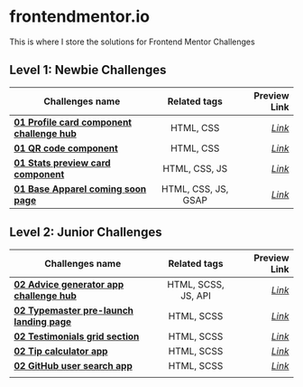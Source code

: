 # frontendmentor.io

This is where I store the solutions for Frontend Mentor Challenges

## Level 1: Newbie Challenges

| Challenges name   | Related tags  | Preview Link  |
| ----------------- |:-------------:| -----:|
| **[01 Profile card component challenge hub](https://github.com/gerichilli/frontendmentor.io/tree/main/01%20Profile%20card%20component%20challenge%20hub)** | HTML, CSS | *[Link](https://quizzical-fermat-dfa052.netlify.app/)* |
| **[01 QR code component](https://github.com/gerichilli/frontendmentor.io/tree/main/01%20QR%20code%20component)** | HTML, CSS | *[Link](https://zealous-mestorf-5b2048.netlify.app/)* |
| **[01 Stats preview card component](https://github.com/gerichilli/frontendmentor.io/tree/main/01%20Stats%20preview%20card%20component)** | HTML, CSS, JS | *[Link](https://optimistic-engelbart-4585ab.netlify.app/)* |
| **[01 Base Apparel coming soon page](https://github.com/gerichilli/frontendmentor.io/tree/main/01%20Base%20Apparel%20coming%20soon%20page)** | HTML, CSS, JS, GSAP | *[Link](https://dapper-mandazi-8270b6.netlify.app/)* |

## Level 2: Junior Challenges

| Challenges name   | Related tags  | Preview Link  |
| ----------------- |:-------------:| -----:|
| **[02 Advice generator app challenge hub](https://github.com/gerichilli/frontendmentor.io/tree/main/02%20Advice%20generator%20app%20challenge%20hub)** | HTML, SCSS, JS, API | *[Link](https://sharp-mayer-6828fc.netlify.app/)* |
| **[02 Typemaster pre-launch landing page](https://github.com/gerichilli/frontendmentor.io/tree/main/02%20typemaster-pre-launch-landing-page)** | HTML, SCSS | *[Link](https://zen-almeida-0fa578.netlify.app/)* |
| **[02 Testimonials grid section](https://github.com/gerichilli/frontendmentor.io/tree/main/02%20Testimonials%20grid%20section)** | HTML, SCSS | *[Link](https://steady-kleicha-8208fe.netlify.app/)* |
| **[02 Tip calculator app](https://github.com/gerichilli/frontendmentor.io/tree/main/02%20Tip%20calculator%20app)** | HTML, SCSS | *[Link](https://comforting-kataifi-200f00.netlify.app/)* |
| **[02 GitHub user search app](https://github.com/gerichilli/frontendmentor.io/tree/main/02%20Tip%20calculator%20app)** | HTML, SCSS | *[Link]([https://comforting-kataifi-200f00.netlify.app/](https://gihub-user-search-app.netlify.app/))* |
|      |      |    |
